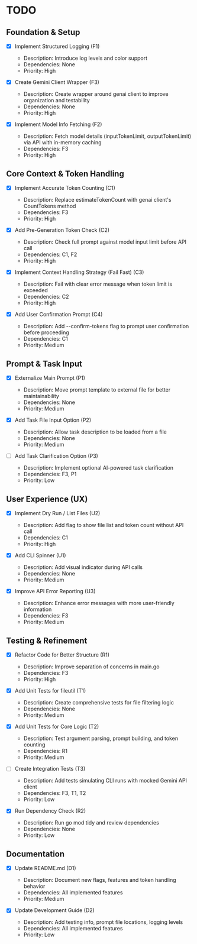 # TODO

## Foundation & Setup
- [x] Implement Structured Logging (F1)
  - Description: Introduce log levels and color support
  - Dependencies: None
  - Priority: High

- [x] Create Gemini Client Wrapper (F3)
  - Description: Create wrapper around genai client to improve organization and testability
  - Dependencies: None
  - Priority: High

- [x] Implement Model Info Fetching (F2)
  - Description: Fetch model details (inputTokenLimit, outputTokenLimit) via API with in-memory caching
  - Dependencies: F3
  - Priority: High

## Core Context & Token Handling
- [x] Implement Accurate Token Counting (C1)
  - Description: Replace estimateTokenCount with genai client's CountTokens method
  - Dependencies: F3
  - Priority: High

- [x] Add Pre-Generation Token Check (C2)
  - Description: Check full prompt against model input limit before API call
  - Dependencies: C1, F2
  - Priority: High

- [x] Implement Context Handling Strategy (Fail Fast) (C3)
  - Description: Fail with clear error message when token limit is exceeded
  - Dependencies: C2
  - Priority: High

- [x] Add User Confirmation Prompt (C4)
  - Description: Add --confirm-tokens flag to prompt user confirmation before proceeding
  - Dependencies: C1
  - Priority: Medium

## Prompt & Task Input
- [x] Externalize Main Prompt (P1)
  - Description: Move prompt template to external file for better maintainability
  - Dependencies: None
  - Priority: Medium

- [x] Add Task File Input Option (P2)
  - Description: Allow task description to be loaded from a file
  - Dependencies: None
  - Priority: Medium

- [ ] Add Task Clarification Option (P3)
  - Description: Implement optional AI-powered task clarification
  - Dependencies: F3, P1
  - Priority: Low

## User Experience (UX)
- [x] Implement Dry Run / List Files (U2)
  - Description: Add flag to show file list and token count without API call
  - Dependencies: C1
  - Priority: High

- [x] Add CLI Spinner (U1)
  - Description: Add visual indicator during API calls
  - Dependencies: None
  - Priority: Medium

- [x] Improve API Error Reporting (U3)
  - Description: Enhance error messages with more user-friendly information
  - Dependencies: F3
  - Priority: Medium

## Testing & Refinement
- [x] Refactor Code for Better Structure (R1)
  - Description: Improve separation of concerns in main.go
  - Dependencies: F3
  - Priority: High

- [x] Add Unit Tests for fileutil (T1)
  - Description: Create comprehensive tests for file filtering logic
  - Dependencies: None
  - Priority: Medium

- [x] Add Unit Tests for Core Logic (T2)
  - Description: Test argument parsing, prompt building, and token counting
  - Dependencies: R1
  - Priority: Medium

- [ ] Create Integration Tests (T3)
  - Description: Add tests simulating CLI runs with mocked Gemini API client
  - Dependencies: F3, T1, T2
  - Priority: Low

- [x] Run Dependency Check (R2)
  - Description: Run go mod tidy and review dependencies
  - Dependencies: None
  - Priority: Low

## Documentation
- [x] Update README.md (D1)
  - Description: Document new flags, features and token handling behavior
  - Dependencies: All implemented features
  - Priority: Medium

- [x] Update Development Guide (D2)
  - Description: Add testing info, prompt file locations, logging levels
  - Dependencies: All implemented features
  - Priority: Low